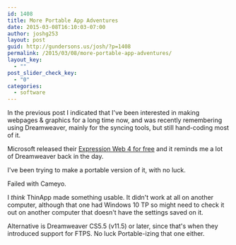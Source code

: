 ```yaml
---
id: 1408
title: More Portable App Adventures
date: 2015-03-08T16:10:03-07:00
author: joshg253
layout: post
guid: http://gundersons.us/josh/?p=1408
permalink: /2015/03/08/more-portable-app-adventures/
layout_key:
  - ""
post_slider_check_key:
  - "0"
categories:
  - software
---
```

In the previous post I indicated that I've been interested in making webpages &amp; graphics for a long time now, and was recently remembering using Dreamweaver, mainly for the syncing tools, but still hand-coding most of it.

Microsoft released their <a href="https://www.microsoft.com/en-us/download/details.aspx?id=36179">Expression Web 4 for free</a> and it reminds me a lot of Dreamweaver back in the day.

I've been trying to make a portable version of it, with no luck.

Failed with Cameyo.

I <em>think</em> ThinApp made something usable. It didn't work at all on another computer, although that one had Windows 10 TP so might need to check it out on another computer that doesn't have the settings saved on it.

Alternative is Dreamweaver CS5.5 (v11.5) or later, since that's when they introduced support for FTPS. No luck Portable-izing that one either.